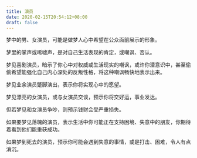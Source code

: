 ```yaml
---
title: 演员
date: 2020-02-15T20:54:12+08:00
draft: false
---
```


梦中的男、女演员，可能是做梦人心中希望在公众面前展示的形象。

梦里的掌声或唏嘘声，是对自己生活表现的肯定，或嘲讽、否认。

梦见喜剧演员，暗示了你心中对权威或生活现实的嘲讽，或许你潜意识中，甚至偷偷希望能强化自己内心深处的反叛性格，将这种嘲讽畅快地表示出来。

梦见业余演员蹩脚演出，表示你将实现心中的愿望。

梦见漂亮的女演员，或与女演员交谈，预示你将交好运，事业发达。

但若梦见和女演员争吵，则预示钱财会受严重损失。

如果要梦见落魄的演员，表示生活中你可能正在支持困境、失意中的朋友，你期待着看到他们能重获成功。

如果梦到死去的演员，预示你可能会遇到失意的事情，或是打击、困难，令人有点消沉。

